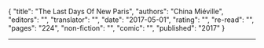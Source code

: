 {
"title": "The Last Days Of New Paris",
"authors": "China Miéville",
"editors": "",
"translator": "",
"date": "2017-05-01",
"rating": "",
"re-read": "",
"pages": "224",
"non-fiction": "",
"comic": "",
"published": "2017"
}

---
